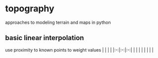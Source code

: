 # topography

approaches to modeling terrain and maps in python


## basic linear interpolation

use proximity to known points to weight values
| | | |
|:-:|:-:|:-:|
| | | |
| | | |
